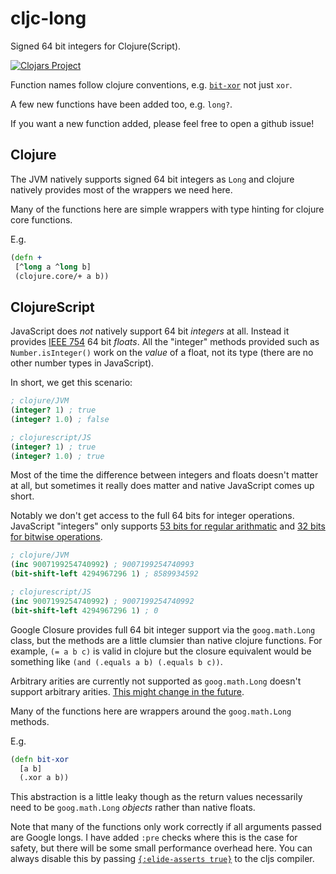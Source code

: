 # cljc-long

Signed 64 bit integers for Clojure(Script).

[![Clojars Project](https://img.shields.io/clojars/v/thedavidmeister/cljc-long.svg)](https://clojars.org/thedavidmeister/cljc-long)

Function names follow clojure conventions, e.g. [`bit-xor`](https://clojuredocs.org/clojure.core/bit-xor) not just `xor`.

A few new functions have been added too, e.g. `long?`.

If you want a new function added, please feel free to open a github issue!

## Clojure

The JVM natively supports signed 64 bit integers as `Long` and clojure natively provides most of the wrappers we need here.

Many of the functions here are simple wrappers with type hinting for clojure core functions.

E.g.

```clojure
(defn +
 [^long a ^long b]
 (clojure.core/+ a b))
```

## ClojureScript

JavaScript does _not_ natively support 64 bit _integers_ at all. Instead it provides [IEEE 754](https://en.wikipedia.org/wiki/Double-precision_floating-point_format) 64 bit _floats_. All the "integer" methods provided such as `Number.isInteger()` work on the _value_ of a float, not its type (there are no other number types in JavaScript).

In short, we get this scenario:

```clojure
; clojure/JVM
(integer? 1) ; true
(integer? 1.0) ; false

; clojurescript/JS
(integer? 1) ; true
(integer? 1.0) ; true
```

Most of the time the difference between integers and floats doesn't matter at all, but sometimes it really does matter and native JavaScript comes up short.

Notably we don't get access to the full 64 bits for integer operations. JavaScript "integers" only supports [53 bits for regular arithmatic](https://developer.mozilla.org/en-US/docs/Web/JavaScript/Reference/Global_Objects/Number/MAX_SAFE_INTEGER) and [32 bits for bitwise operations](https://developer.mozilla.org/en-US/docs/Web/JavaScript/Reference/Operators/Bitwise_Operators).

```clojure
; clojure/JVM
(inc 9007199254740992) ; 9007199254740993
(bit-shift-left 4294967296 1) ; 8589934592

; clojurescript/JS
(inc 9007199254740992) ; 9007199254740992
(bit-shift-left 4294967296 1) ; 0
```

Google Closure provides full 64 bit integer support via the `goog.math.Long` class, but the methods are a little clumsier than native clojure functions. For example, `(= a b c)` is valid in clojure but the closure equivalent would be something like `(and (.equals a b) (.equals b c))`.

Arbitrary arities are currently not supported as `goog.math.Long` doesn't support arbitrary arities. [This might change in the future](https://github.com/thedavidmeister/cljc-long/issues/1).

Many of the functions here are wrappers around the `goog.math.Long` methods.

E.g.

```clojure
(defn bit-xor
  [a b]
  (.xor a b))
```

This abstraction is a little leaky though as the return values necessarily need to be `goog.math.Long` _objects_ rather than native floats.

Note that many of the functions only work correctly if all arguments passed are Google longs. I have added `:pre` checks where this is the case for safety, but there will be some small performance overhead here. You can always disable this by passing [`{:elide-asserts true}`](https://cljs.github.io/api/compiler-options/elide-asserts) to the cljs compiler.
